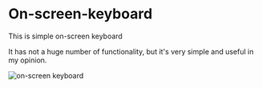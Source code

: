 # On-screen-keyboard
This is simple on-screen keyboard

It has not a huge number of functionality, but it's very simple and useful in my opinion.

![on-screen keyboard](https://raw.github.com/FeliS1/On-screen-keyboard/master/Screenshot_3.png)
